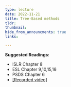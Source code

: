 ```yaml
---
type: lecture
date: 2022-11-21
title: Tree-Based methods
tldr: 
thumbnail: 
hide_from_announcments: true
links: 

---
```

**Suggested Readings:**
- ISLR Chapter 8
- ESL Chapter 9,10,15,16
- PSDS Chapter 6
- [[Recorded video]](https://youtube.com/playlist?list=PLHNZtBNWQ-87H5S8_4JEJZr8PyiAKRKxa)
